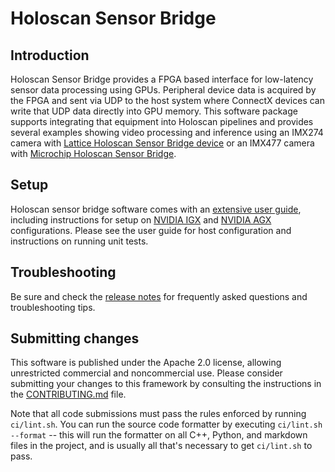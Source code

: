# Holoscan Sensor Bridge

## Introduction

Holoscan Sensor Bridge provides a FPGA based interface for low-latency sensor data
processing using GPUs. Peripheral device data is acquired by the FPGA and sent via UDP
to the host system where ConnectX devices can write that UDP data directly into GPU
memory. This software package supports integrating that equipment into Holoscan
pipelines and provides several examples showing video processing and inference using an
IMX274 camera with
[Lattice Holoscan Sensor Bridge device](https://www.latticesemi.com/products/developmentboardsandkits/certuspro-nx-sensor-to-ethernet-bridge-board)
or an IMX477 camera with
[Microchip Holoscan Sensor Bridge](https://www.microchip.com/en-us/products/fpgas-and-plds/boards-and-kits/ethernet-sensor-bridge).

## Setup

Holoscan sensor bridge software comes with an
[extensive user guide](https://docs.nvidia.com/holoscan/sensor-bridge/latest/),
including instructions for setup on
[NVIDIA IGX](https://www.nvidia.com/en-us/edge-computing/products/igx/) and
[NVIDIA AGX](https://developer.nvidia.com/embedded/learn/jetson-agx-orin-devkit-user-guide/index.html)
configurations. Please see the user guide for host configuration and instructions on
running unit tests.

## Troubleshooting

Be sure and check the
[release notes](https://docs.nvidia.com/holoscan/sensor-bridge/latest/release_notes.html)
for frequently asked questions and troubleshooting tips.

## Submitting changes

This software is published under the Apache 2.0 license, allowing unrestricted
commercial and noncommercial use. Please consider submitting your changes to this
framework by consulting the instructions in the [CONTRIBUTING.md](CONTRIBUTING.md) file.

Note that all code submissions must pass the rules enforced by running `ci/lint.sh`. You
can run the source code formatter by executing `ci/lint.sh --format` -- this will run
the formatter on all C++, Python, and markdown files in the project, and is usually all
that's necessary to get `ci/lint.sh` to pass.
